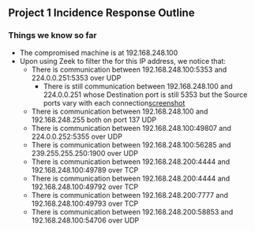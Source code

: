 ## Project 1 Incidence Response Outline
### Things we know so far
- The compromised machine is at 192.168.248.100
- Upon using Zeek to filter the for this IP address, we notice that:
    - There is communication between 192.168.248.100:5353 and 224.0.0.251:5353 over UDP
        - There is still communication between 192.168.248.100 and 224.0.0.251 whose Destination port is still 5353 but the Source ports vary with each connection[screenshot](image.png)
    - There is communication between 192.168.248.100 and 192.168.248.255 both on port 137 UDP
    - There is communication between 192.168.248.100:49807 and 224.0.0.252:5355 over UDP
    - There is communication between 192.168.248.100:56285 and 239.255.255.250:1900 over UDP
    - There is communication between 192.168.248.200:4444 and 192.168.248.100:49789 over TCP
    - There is communication between 192.168.248.200:4444 and 192.168.248.100:49792 over TCP
    - There is communication between 192.168.248.200:7777 and 192.168.248.100:49793 over TCP
    - There is communication between 192.168.248.200:58853 and 192.168.248.100:54706 over UDP